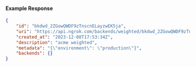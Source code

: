 <!-- Code generated for API Clients. DO NOT EDIT. -->

#### Example Response

```json
{
	"id": "bkdwd_2ZGowQWDF9zTnscnELayzwEK5ja",
	"uri": "https://api.ngrok.com/backends/weighted/bkdwd_2ZGowQWDF9zTnscnELayzwEK5ja",
	"created_at": "2023-12-08T17:53:34Z",
	"description": "acme weighted",
	"metadata": "{\"environment\": \"production\"}",
	"backends": {}
}
```
